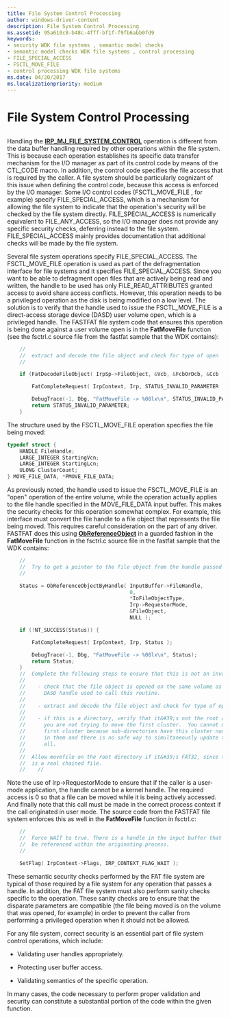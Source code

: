 ```yaml
---
title: File System Control Processing
author: windows-driver-content
description: File System Control Processing
ms.assetid: 95a610c8-b48c-4fff-bf1f-f9fb6abb0fd9
keywords:
- security WDK file systems , semantic model checks
- semantic model checks WDK file systems , control processing
- FILE_SPECIAL_ACCESS
- FSCTL_MOVE_FILE
- control processing WDK file systems
ms.date: 04/20/2017
ms.localizationpriority: medium
---
```


# File System Control Processing


## <span id="ddk_file_system_control_processing_if"></span><span id="DDK_FILE_SYSTEM_CONTROL_PROCESSING_IF"></span>


Handling the [**IRP\_MJ\_FILE\_SYSTEM\_CONTROL**](https://msdn.microsoft.com/library/windows/hardware/ff548670) operation is different from the data buffer handling required by other operations within the file system. This is because each operation establishes its specific data transfer mechanism for the I/O manager as part of its control code by means of the CTL\_CODE macro. In addition, the control code specifies the file access that is required by the caller. A file system should be particularly cognizant of this issue when defining the control code, because this access is enforced by the I/O manager. Some I/O control codes (FSCTL\_MOVE\_FILE , for example) specify FILE\_SPECIAL\_ACCESS, which is a mechanism for allowing the file system to indicate that the operation's security will be checked by the file system directly. FILE\_SPECIAL\_ACCESS is numerically equivalent to FILE\_ANY\_ACCESS, so the I/O manager does not provide any specific security checks, deferring instead to the file system. FILE\_SPECIAL\_ACCESS mainly provides documentation that additional checks will be made by the file system.

Several file system operations specify FILE\_SPECIAL\_ACCESS. The FSCTL\_MOVE\_FILE operation is used as part of the defragmentation interface for file systems and it specifies FILE\_SPECIAL\_ACCESS. Since you want to be able to defragment open files that are actively being read and written, the handle to be used has only FILE\_READ\_ATTRIBUTES granted access to avoid share access conflicts. However, this operation needs to be a privileged operation as the disk is being modified on a low level. The solution is to verify that the handle used to issue the FSCTL\_MOVE\_FILE is a direct-access storage device (DASD) user volume open, which is a privileged handle. The FASTFAT file system code that ensures this operation is being done against a user volume open is in the **FatMoveFile** function (see the fsctrl.c source file from the fastfat sample that the WDK contains):

```cpp
    //
    //  extract and decode the file object and check for type of open
    //

    if (FatDecodeFileObject( IrpSp->FileObject, &Vcb, &FcbOrDcb, &Ccb ) != UserVolumeOpen) {

        FatCompleteRequest( IrpContext, Irp, STATUS_INVALID_PARAMETER );

        DebugTrace(-1, Dbg, "FatMoveFile -> %08lx\n", STATUS_INVALID_PARAMETER);
        return STATUS_INVALID_PARAMETER;
    }
```

The structure used by the FSCTL\_MOVE\_FILE operation specifies the file being moved:

```cpp
typedef struct {
    HANDLE FileHandle;
    LARGE_INTEGER StartingVcn;
    LARGE_INTEGER StartingLcn;
    ULONG ClusterCount;
} MOVE_FILE_DATA, *PMOVE_FILE_DATA;
```

As previously noted, the handle used to issue the FSCTL\_MOVE\_FILE is an "open" operation of the entire volume, while the operation actually applies to the file handle specified in the MOVE\_FILE\_DATA input buffer. This makes the security checks for this operation somewhat complex. For example, this interface must convert the file handle to a file object that represents the file being moved. This requires careful consideration on the part of any driver. FASTFAT does this using [**ObReferenceObject**](https://msdn.microsoft.com/library/windows/hardware/ff558678) in a guarded fashion in the **FatMoveFile** function in the fsctrl.c source file in the fastfat sample that the WDK contains:

```cpp
    //
    //  Try to get a pointer to the file object from the handle passed in.
    //

    Status = ObReferenceObjectByHandle( InputBuffer->FileHandle,
                                        0,
                                        *IoFileObjectType,
                                        Irp->RequestorMode,
                                        &FileObject,
                                        NULL );

    if (!NT_SUCCESS(Status)) {

        FatCompleteRequest( IrpContext, Irp, Status );

        DebugTrace(-1, Dbg, "FatMoveFile -> %08lx\n", Status);
        return Status;
    }
    //  Complete the following steps to ensure that this is not an invalid attempt
    //
    //    - check that the file object is opened on the same volume as the
    //      DASD handle used to call this routine.
    //
    //    - extract and decode the file object and check for type of open.
    //
    //    - if this is a directory, verify that it&#39;s not the root and that
    //      you are not trying to move the first cluster.  You cannot move the
    //      first cluster because sub-directories have this cluster number
    //      in them and there is no safe way to simultaneously update them
    //      all.
    //
    //  Allow movefile on the root directory if it&#39;s FAT32, since the root dir
    //  is a real chained file.
    //    //
```

Note the use of Irp-&gt;RequestorMode to ensure that if the caller is a user-mode application, the handle cannot be a kernel handle. The required access is 0 so that a file can be moved while it is being actively accessed. And finally note that this call must be made in the correct process context if the call originated in user mode. The source code from the FASTFAT file system enforces this as well in the **FatMoveFile** function in fsctrl.c:

```cpp
    //
    //  Force WAIT to true. There is a handle in the input buffer that can only
    //  be referenced within the originating process.
    //

    SetFlag( IrpContext->Flags, IRP_CONTEXT_FLAG_WAIT );
```

These semantic security checks performed by the FAT file system are typical of those required by a file system for any operation that passes a handle. In addition, the FAT file system must also perform sanity checks specific to the operation. These sanity checks are to ensure that the disparate parameters are compatible (the file being moved is on the volume that was opened, for example) in order to prevent the caller from performing a privileged operation when it should not be allowed.

For any file system, correct security is an essential part of file system control operations, which include:

-   Validating user handles appropriately.

-   Protecting user buffer access.

-   Validating semantics of the specific operation.

In many cases, the code necessary to perform proper validation and security can constitute a substantial portion of the code within the given function.

 

 




